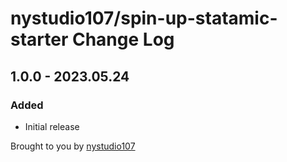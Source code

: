 # nystudio107/spin-up-statamic-starter Change Log

## 1.0.0 - 2023.05.24
### Added
* Initial release

Brought to you by [nystudio107](https://nystudio107.com/)
